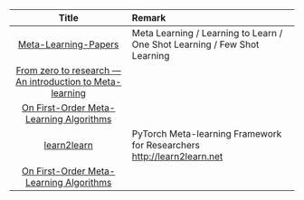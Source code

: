 | Title | Remark |
| :----: | :---- |
| [Meta-Learning-Papers](https://github.com/floodsung/Meta-Learning-Papers)|Meta Learning / Learning to Learn / One Shot Learning / Few Shot Learning|
|[From zero to research — An introduction to Meta-learning](https://medium.com/huggingface/from-zero-to-research-an-introduction-to-meta-learning-8e16e677f78a)|
|[On First-Order Meta-Learning Algorithms](https://github.com/openai/supervised-reptile)|
|[learn2learn](https://github.com/learnables/learn2learn)|PyTorch Meta-learning Framework for Researchers http://learn2learn.net|
|[On First-Order Meta-Learning Algorithms](https://github.com/openai/supervised-reptile)|


